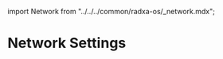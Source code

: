 import Network from "../../../common/radxa-os/\_network.mdx";

# Network Settings

<Network product="Radxa ZERO2 PRO" />
